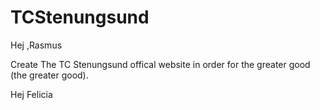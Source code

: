 # TCStenungsund 
Hej ,Rasmus

Create The TC Stenungsund offical website in order for the greater good (the greater good).


Hej Felicia

